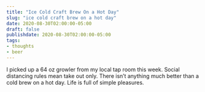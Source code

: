 ```yaml
---
title: "Ice Cold Craft Brew On a Hot Day"
slug: "ice cold craft brew on a hot day"
date: 2020-08-30T02:00:00-05:00
draft: false
publishdate: 2020-08-30T02:00:00-05:00
tags:
- thoughts
- beer
---
```


I picked up a 64 oz growler from my local tap room this week. Social distancing rules mean take out only. There isn’t anything much better than a cold brew on a hot day. Life is full of simple pleasures.
